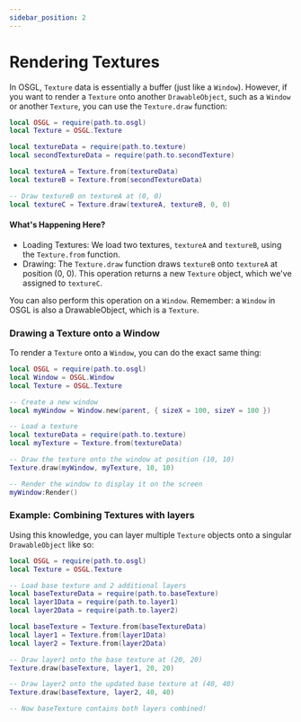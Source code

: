 ```yaml
---
sidebar_position: 2
---
```


# Rendering Textures

In OSGL, `Texture` data is essentially a buffer (just like a `Window`). However, if you want to render a `Texture` onto another `DrawableObject`, such as a `Window` or another `Texture`, you can use the `Texture.draw` function:

```lua
local OSGL = require(path.to.osgl)
local Texture = OSGL.Texture

local textureData = require(path.to.texture)
local secondTextureData = require(path.to.secondTexture)

local textureA = Texture.from(textureData)
local textureB = Texture.from(secondTextureData)

-- Draw textureB on textureA at (0, 0)
local textureC = Texture.draw(textureA, textureB, 0, 0)
```

#### What's Happening Here?
 - Loading Textures: We load two textures, `textureA` and `textureB`, using the `Texture.from` function.
 - Drawing: The `Texture.draw` function draws `textureB` onto `textureA` at position (0, 0). This operation    returns a new `Texture` object, which we've assigned to `textureC`.

You can also perform this operation on a `Window`. Remember: a `Window` in OSGL is also a DrawableObject, which is a `Texture`.

### Drawing a Texture onto a Window

To render a `Texture` onto a `Window`, you can do the exact same thing:
```lua
local OSGL = require(path.to.osgl)
local Window = OSGL.Window
local Texture = OSGL.Texture

-- Create a new window
local myWindow = Window.new(parent, { sizeX = 100, sizeY = 100 })

-- Load a texture
local textureData = require(path.to.texture)
local myTexture = Texture.from(textureData)

-- Draw the texture onto the window at position (10, 10)
Texture.draw(myWindow, myTexture, 10, 10)

-- Render the window to display it on the screen
myWindow:Render()
```
### Example: Combining Textures with layers

Using this knowledge, you can layer multiple `Texture` objects onto a singular `DrawableObject` like so:
```lua
local OSGL = require(path.to.osgl)
local Texture = OSGL.Texture

-- Load base texture and 2 additional layers
local baseTextureData = require(path.to.baseTexture)
local layer1Data = require(path.to.layer1)
local layer2Data = require(path.to.layer2)

local baseTexture = Texture.from(baseTextureData)
local layer1 = Texture.from(layer1Data)
local layer2 = Texture.from(layer2Data)

-- Draw layer1 onto the base texture at (20, 20)
Texture.draw(baseTexture, layer1, 20, 20)

-- Draw layer2 onto the updated base texture at (40, 40)
Texture.draw(baseTexture, layer2, 40, 40)

-- Now baseTexture contains both layers combined!
```